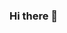### Hi there 👋

<!--
**FalkCGN/FalkCGN** is a ✨ _special_ ✨ repository because its `README.md` (this file) appears on your GitHub profile.

Here are some ideas to get you started:

- 🔭 I’m currently working on digitizing supply chains via EDI & creating reportings and data bases
- 🌱 I’m currently learning Swift & Python
- 👯 I’m looking to collaborate on learning together & working on projects
- 🤔 I’m looking for help with using Python in Data Science
- 💬 Ask me about EDI
- 📫 How to reach me: [Twitter](https://twitter.com/FalkCGN)
-->
